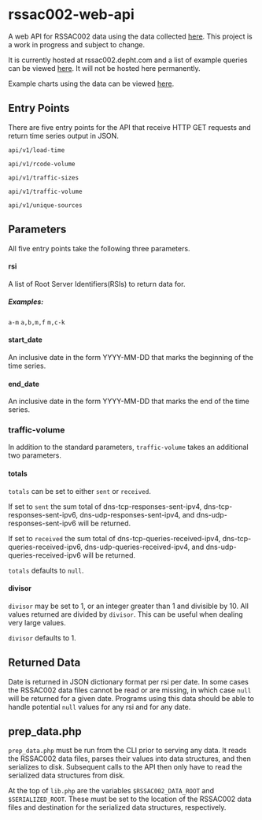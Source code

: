 # rssac002-web-api
A web API for RSSAC002 data using the data collected
[here](https://github.com/rssac-caucus/RSSAC002-data). This project is
a work in progress and subject to change.

It is currently hosted at rssac002.depht.com and a list of example queries can
be viewed [here](http://rssac002.depht.com/tests.html). It will not
be hosted here permanently.

Example charts using the data can be viewed [here](http://rssac002.depht.com/charts.html).

## Entry Points
There are five entry points for the API that receive HTTP GET requests
and return time series output in JSON.

`api/v1/load-time`

`api/v1/rcode-volume`

`api/v1/traffic-sizes`

`api/v1/traffic-volume`

`api/v1/unique-sources`

## Parameters
All five entry points take the following three parameters.

#### rsi
A list of Root Server Identifiers(RSIs) to return data for.
##### Examples:
`a-m`
`a,b,m,f`
`m,c-k`

#### start_date
An inclusive date in the form YYYY-MM-DD that marks the beginning of
the time series.

#### end_date
An inclusive date in the form YYYY-MM-DD that marks the end of
the time series.

### traffic-volume
In addition to the standard parameters, `traffic-volume` takes an
additional two parameters.

#### totals
`totals` can be set to either `sent` or `received`.

If set to `sent` the sum total of dns-tcp-responses-sent-ipv4,
dns-tcp-responses-sent-ipv6, dns-udp-responses-sent-ipv4, and
dns-udp-responses-sent-ipv6 will be returned.

If set to `received` the sum total of dns-tcp-queries-received-ipv4,
dns-tcp-queries-received-ipv6, dns-udp-queries-received-ipv4, and
dns-udp-queries-received-ipv6 will be returned.

`totals` defaults to `null`.

#### divisor
`divisor` may be set to 1, or an integer greater than 1 and divisible
by 10. All values returned are divided by `divisor`. This can be
useful when dealing very large values.

`divisor` defaults to 1.

## Returned Data
Date is returned in JSON dictionary format per rsi per date. In some
cases the RSSAC002 data files cannot be read or are missing, in which
case `null` will be returned for a given date. Programs using this
data should be able to handle potential `null` values for any rsi and
for any date.

## prep_data.php
`prep_data.php` must be run from the CLI prior to serving any data. It
reads the RSSAC002 data files, parses their values into data structures, and then
serializes to disk. Subsequent calls to the API then only have to read
the serialized data structures from disk.

At the top of `lib.php` are the variables `$RSSAC002_DATA_ROOT` and
`$SERIALIZED_ROOT`. These must be set to the location of the RSSAC002
data files and destination for the serialized data structures, respectively.

